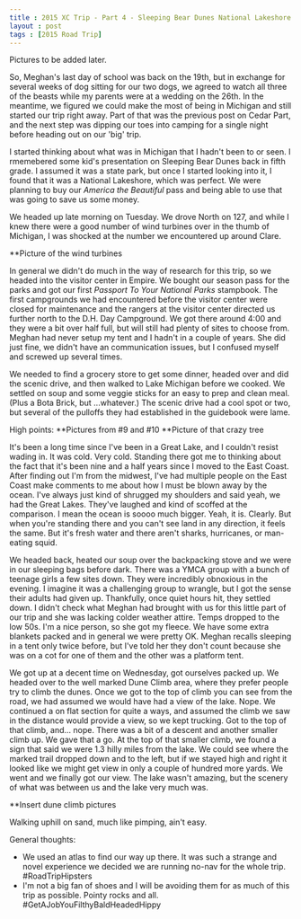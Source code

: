 ```yaml
---
title : 2015 XC Trip - Part 4 - Sleeping Bear Dunes National Lakeshore
layout : post
tags : [2015 Road Trip]
---
```


Pictures to be added later.

So, Meghan's last day of school was back on the 19th, but in exchange for several weeks of dog sitting for our two dogs, we agreed to watch all three of the beasts while my parents were at a wedding on the 26th.  In the meantime, we figured we could make the most of being in Michigan and still started our trip right away.  Part of that was the previous post on Cedar Part, and the next step was dipping our toes into camping for a single night before heading out on our \'big\' trip.

I started thinking about what was in Michigan that I hadn't been to or seen.  I rmemebered some kid\'s presentation on Sleeping Bear Dunes back in fifth grade.  I assumed it was a state park, but once I started looking into it, I found that it was a National Lakeshore, which was perfect.  We were planning to buy our _America the Beautiful_ pass and being able to use that was going to save us some money.  

We headed up late morning on Tuesday.  We drove North on 127, and while I knew there were a good number of wind turbines over in the thumb of Michigan, I was shocked at the number we encountered up around Clare.

**Picture of the wind turbines

In general we didn't do much in the way of research for this trip, so we headed into the visitor center in Empire.  We bought our season pass for the parks and got our first _Passport To Your National Parks_ stampbook.  The first campgrounds we had encountered before the visitor center were closed for maintenance and the rangers at the visitor center directed us further north to the D.H. Day Campground.  We got there around 4:00 and they were a bit over half full, but will still had plenty of sites to choose from.  Meghan had never setup my tent and I hadn't in a couple of years.  She did just fine, we didn't have an communication issues, but I confused myself and screwed up several times.

We needed to find a grocery store to get some dinner, headed over and did the scenic drive, and then walked to Lake Michigan before we cooked.  We settled on soup and some veggie sticks for an easy to prep and clean meal.  (Plus a Bota Brick, but ...whatever.)  The scenic drive had a cool spot or two, but several of the pulloffs they had established in the guidebook were lame.

High points:
**Pictures from #9 and #10
**Picture of that crazy tree

It\'s been a long time since I\'ve been in a Great Lake, and I couldn\'t resist wading in.  It was cold.  Very cold.  Standing there got me to thinking about the fact that it's been nine and a half years since I moved to the East Coast.  After finding out I'm from the midwest, I've had multiple people on the East Coast make comments to me about how I must be blown away by the ocean.  I've always just kind of shrugged my shoulders and said yeah, we had the Great Lakes.  They've laughed and kind of scoffed at the comparison.  I mean the ocean is soooo much bigger.  Yeah, it is.  Clearly.  But when you're standing there and you can't see land in any direction, it feels the same.  But it's fresh water and there aren't sharks, hurricanes, or man-eating squid.

We headed back, heated our soup over the backpacking stove and we were in our sleeping bags before dark.  There was a YMCA group with a bunch of teenage girls a few sites down.  They were incredibly obnoxious in the evening.  I imagine it was a challenging group to wrangle, but I got the sense their adults had given up.  Thankfully, once quiet hours hit, they settled down.  I didn't check what Meghan had brought with us for this little part of our trip and she was lacking colder weather attire.  Temps dropped to the low 50s.  I'm a nice person, so she got my fleece.  We have some extra blankets packed and in general we were pretty OK.  Meghan recalls sleeping in a tent only twice before, but I've told her they don\'t count because she was on a cot for one of them and the other was a platform tent.  

We got up at a decent time on Wednesday, got ourselves packed up.  We headed over to the well marked Dune Climb area, where they prefer people try to climb the dunes.  Once we got to the top of climb you can see from the road, we had assumed we would have had a view of the lake.  Nope.  We continued a on flat section for quite a ways, and assumed the climb we saw in the distance would provide a view, so we kept trucking.  Got to the top of that climb, and... nope.  There was a bit of a descent and another smaller climb up.  We gave that a go.  At the top of that smaller climb, we found a sign that said we were 1.3 hilly miles from the lake.  We could see where the marked trail dropped down and to the left, but if we stayed high and right it looked like we might get view in only a couple of hundred more yards.  We went and we finally got our view.  The lake wasn't amazing, but the scenery of what was between us and the lake very much was.  

**Insert dune climb pictures

Walking uphill on sand, much like pimping, ain\'t easy.  

General thoughts:

- We used an atlas to find our way up there.  It was such a strange and novel experience we decided we are running no-nav for the whole trip.  #RoadTripHipsters
- I'm not a big fan of shoes and I will be avoiding them for as much of this trip as possible.  Pointy rocks and all.  #GetAJobYouFilthyBaldHeadedHippy
